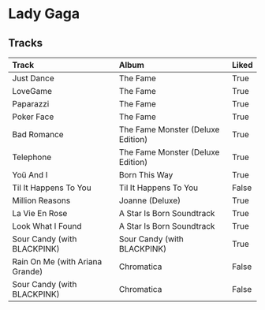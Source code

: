 # Lady Gaga

## Tracks

| Track                           | Album                             | Liked   |
|:--------------------------------|:----------------------------------|:--------|
| Just Dance                      | The Fame                          | True    |
| LoveGame                        | The Fame                          | True    |
| Paparazzi                       | The Fame                          | True    |
| Poker Face                      | The Fame                          | True    |
| Bad Romance                     | The Fame Monster (Deluxe Edition) | True    |
| Telephone                       | The Fame Monster (Deluxe Edition) | True    |
| Yoü And I                       | Born This Way                     | True    |
| Til It Happens To You           | Til It Happens To You             | False   |
| Million Reasons                 | Joanne (Deluxe)                   | True    |
| La Vie En Rose                  | A Star Is Born Soundtrack         | True    |
| Look What I Found               | A Star Is Born Soundtrack         | True    |
| Sour Candy (with BLACKPINK)     | Sour Candy (with BLACKPINK)       | True    |
| Rain On Me (with Ariana Grande) | Chromatica                        | False   |
| Sour Candy (with BLACKPINK)     | Chromatica                        | False   |